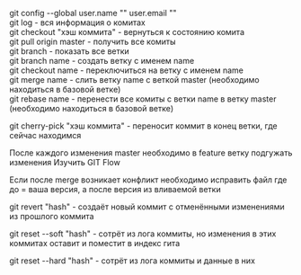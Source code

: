 git config --global user.name ""
                    user.email ""  
git log - вся информация о комитах  
git checkout "хэш коммита" - вернуться к состоянию комита  
git pull origin master - получить все комиты  
git branch - показать все ветки  
git branch name - создать ветку с именем name   
git checkout name - переключиться на ветку с именем name  
git merge name - слить ветку name с веткой master (необходимо находиться в базовой ветке)  
git rebase name - перенести все комиты с ветки name в ветку master (необходимо находиться в базовой ветке)  

git cherry-pick "хэш коммита" - переносит коммит в конец ветки, где сейчас находимся  


После каждого изменения master необходимо в feature ветку подгужать изменения
Изучить GIT Flow

Если после merge возникает конфликт необходимо исправить файл где до = ваша версия, а после версия из вливаемой ветки

git revert "hash" - создаёт новый коммит с отменёнными изменениями из прошлого коммита

git reset --soft "hash" - сотрёт из лога коммиты, но изменения в этих коммитах оставит и поместит в индекс гита

git reset --hard "hash" - сотрёт из лога коммиты и данные в них
